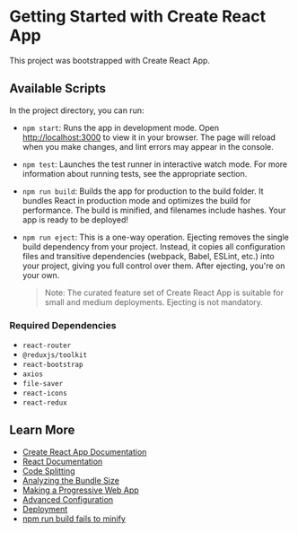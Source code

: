 # Getting Started with Create React App

This project was bootstrapped with Create React App.

## Available Scripts

In the project directory, you can run:

- `npm start`: Runs the app in development mode. Open [http://localhost:3000](http://localhost:3000) to view it in your browser. The page will reload when you make changes, and lint errors may appear in the console.

- `npm test`: Launches the test runner in interactive watch mode. For more information about running tests, see the appropriate section.

- `npm run build`: Builds the app for production to the build folder. It bundles React in production mode and optimizes the build for performance. The build is minified, and filenames include hashes. Your app is ready to be deployed!

- `npm run eject`: This is a one-way operation. Ejecting removes the single build dependency from your project. Instead, it copies all configuration files and transitive dependencies (webpack, Babel, ESLint, etc.) into your project, giving you full control over them. After ejecting, you're on your own.

  > Note: The curated feature set of Create React App is suitable for small and medium deployments. Ejecting is not mandatory.

### Required Dependencies

- `react-router`
- `@reduxjs/toolkit`
- `react-bootstrap`
- `axios`
- `file-saver`
- `react-icons`
- `react-redux`

## Learn More

- [Create React App Documentation](https://create-react-app.dev/docs/)
- [React Documentation](https://reactjs.org/docs/)
- [Code Splitting](https://create-react-app.dev/docs/code-splitting)
- [Analyzing the Bundle Size](https://create-react-app.dev/docs/analyzing-the-bundle-size)
- [Making a Progressive Web App](https://create-react-app.dev/docs/making-a-progressive-web-app)
- [Advanced Configuration](https://create-react-app.dev/docs/advanced-configuration)
- [Deployment](https://create-react-app.dev/docs/deployment)
- [npm run build fails to minify](https://create-react-app.dev/docs/troubleshooting#npm-run-build-fails-to-minify)
